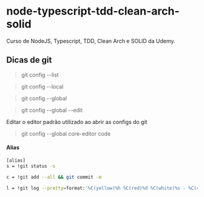 # node-typescript-tdd-clean-arch-solid
Curso de NodeJS, Typescript, TDD, Clean Arch e SOLID da Udemy.

## Dicas de git

> git config --list

> git config --local

> git config --global

> git config --global --edit

Editar o editor padrão utilizado ao abrir as configs do git
> git config --global core-editor code


#### Alias

```bash
[alias]
s = !git status -s

c = !git add --all && git commit -m

l = !git log --pretty=format:'%C(yellow)%h %C(red)%d %C(white)%s - %C(cyan)%cn, %C(green)%cr'
```